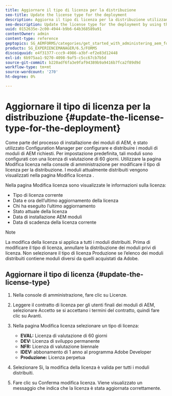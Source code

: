 ```yaml
---
title: Aggiornare il tipo di licenza per la distribuzione
seo-title: Update the license type for the deployment
description: Aggiorna il tipo di licenza per la distribuzione utilizzando la pagina Cambia licenza nella console di amministrazione.
seo-description: Update the license type for the deployment by using the Change License page in administration console.
uuid: 0152635e-2c00-4944-b9b6-64b368589a91
contentOwner: admin
content-type: reference
geptopics: SG_AEMFORMS/categories/get_started_with_administering_aem_forms_on_jee
products: SG_EXPERIENCEMANAGER/6.5/FORMS
discoiquuid: e4f31377-ccc9-4986-a3bf-ef2e83d12448
exl-id: 6b975aa1-9270-4098-9af5-c5cc67cb7b5d
source-git-commit: b220adf6fa3e9faf94389b9a9416b7fca2f89d9d
workflow-type: tm+mt
source-wordcount: '270'
ht-degree: 0%

---
```


# Aggiornare il tipo di licenza per la distribuzione {#update-the-license-type-for-the-deployment}

Come parte del processo di installazione dei moduli di AEM, è stato utilizzato Configuration Manager per configurare e distribuire i moduli di moduli di AEM richiesti. Per impostazione predefinita, tali moduli sono configurati con una licenza di valutazione di 60 giorni. Utilizzare la pagina Modifica licenza nella console di amministrazione per modificare il tipo di licenza per la distribuzione. I moduli attualmente distribuiti vengono visualizzati nella pagina Modifica licenza .

Nella pagina Modifica licenza sono visualizzate le informazioni sulla licenza:

* Tipo di licenza corrente
* Data e ora dell’ultimo aggiornamento della licenza
* Chi ha eseguito l’ultimo aggiornamento
* Stato attuale della licenza
* Data di installazione AEM moduli
* Data di scadenza della licenza corrente

>[!NOTE]
>
>La modifica della licenza si applica a tutti i moduli distribuiti. Prima di modificare il tipo di licenza, annullare la distribuzione dei moduli privi di licenza. Non selezionare il tipo di licenza Produzione se l’elenco dei moduli distribuiti contiene moduli diversi da quelli acquistati da Adobe.

## Aggiornare il tipo di licenza {#update-the-license-type}

1. Nella console di amministrazione, fare clic su Licenze.
1. Leggere il contratto di licenza per gli utenti finali dei moduli di AEM, selezionare Accetto se si accettano i termini del contratto, quindi fare clic su Avanti.
1. Nella pagina Modifica licenza selezionare un tipo di licenza:

   * **EVAL:** Licenza di valutazione di 60 giorni
   * **DEV:** Licenza di sviluppo permanente
   * **NFR:** Licenza di valutazione biennale
   * **IDEV:** abbonamento di 1 anno al programma Adobe Developer
   * **Produzione:** Licenza perpetua

1. Selezionare Sì, la modifica della licenza è valida per tutti i moduli distribuiti.
1. Fare clic su Conferma modifica licenza. Viene visualizzato un messaggio che indica che la licenza è stata aggiornata correttamente.

